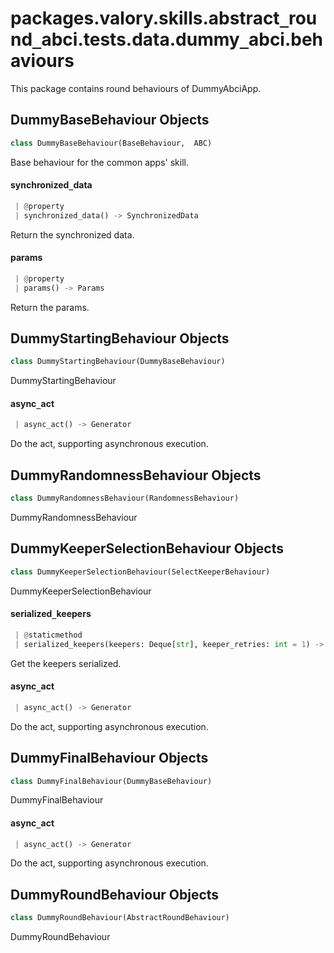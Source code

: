 <a name="packages.valory.skills.abstract_round_abci.tests.data.dummy_abci.behaviours"></a>
# packages.valory.skills.abstract`_`round`_`abci.tests.data.dummy`_`abci.behaviours

This package contains round behaviours of DummyAbciApp.

<a name="packages.valory.skills.abstract_round_abci.tests.data.dummy_abci.behaviours.DummyBaseBehaviour"></a>
## DummyBaseBehaviour Objects

```python
class DummyBaseBehaviour(BaseBehaviour,  ABC)
```

Base behaviour for the common apps' skill.

<a name="packages.valory.skills.abstract_round_abci.tests.data.dummy_abci.behaviours.DummyBaseBehaviour.synchronized_data"></a>
#### synchronized`_`data

```python
 | @property
 | synchronized_data() -> SynchronizedData
```

Return the synchronized data.

<a name="packages.valory.skills.abstract_round_abci.tests.data.dummy_abci.behaviours.DummyBaseBehaviour.params"></a>
#### params

```python
 | @property
 | params() -> Params
```

Return the params.

<a name="packages.valory.skills.abstract_round_abci.tests.data.dummy_abci.behaviours.DummyStartingBehaviour"></a>
## DummyStartingBehaviour Objects

```python
class DummyStartingBehaviour(DummyBaseBehaviour)
```

DummyStartingBehaviour

<a name="packages.valory.skills.abstract_round_abci.tests.data.dummy_abci.behaviours.DummyStartingBehaviour.async_act"></a>
#### async`_`act

```python
 | async_act() -> Generator
```

Do the act, supporting asynchronous execution.

<a name="packages.valory.skills.abstract_round_abci.tests.data.dummy_abci.behaviours.DummyRandomnessBehaviour"></a>
## DummyRandomnessBehaviour Objects

```python
class DummyRandomnessBehaviour(RandomnessBehaviour)
```

DummyRandomnessBehaviour

<a name="packages.valory.skills.abstract_round_abci.tests.data.dummy_abci.behaviours.DummyKeeperSelectionBehaviour"></a>
## DummyKeeperSelectionBehaviour Objects

```python
class DummyKeeperSelectionBehaviour(SelectKeeperBehaviour)
```

DummyKeeperSelectionBehaviour

<a name="packages.valory.skills.abstract_round_abci.tests.data.dummy_abci.behaviours.DummyKeeperSelectionBehaviour.serialized_keepers"></a>
#### serialized`_`keepers

```python
 | @staticmethod
 | serialized_keepers(keepers: Deque[str], keeper_retries: int = 1) -> str
```

Get the keepers serialized.

<a name="packages.valory.skills.abstract_round_abci.tests.data.dummy_abci.behaviours.DummyKeeperSelectionBehaviour.async_act"></a>
#### async`_`act

```python
 | async_act() -> Generator
```

Do the act, supporting asynchronous execution.

<a name="packages.valory.skills.abstract_round_abci.tests.data.dummy_abci.behaviours.DummyFinalBehaviour"></a>
## DummyFinalBehaviour Objects

```python
class DummyFinalBehaviour(DummyBaseBehaviour)
```

DummyFinalBehaviour

<a name="packages.valory.skills.abstract_round_abci.tests.data.dummy_abci.behaviours.DummyFinalBehaviour.async_act"></a>
#### async`_`act

```python
 | async_act() -> Generator
```

Do the act, supporting asynchronous execution.

<a name="packages.valory.skills.abstract_round_abci.tests.data.dummy_abci.behaviours.DummyRoundBehaviour"></a>
## DummyRoundBehaviour Objects

```python
class DummyRoundBehaviour(AbstractRoundBehaviour)
```

DummyRoundBehaviour

